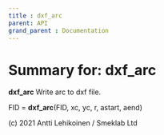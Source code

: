```yaml
---
title : dxf_arc
parent: API
grand_parent : Documentation
---
```

# Summary for: **dxf_arc**

**dxf_arc** Write arc to dxf file.

FID = **dxf_arc**(FID, xc, yc, r, astart, aend)

(c) 2021 Antti Lehikoinen / Smeklab Ltd

